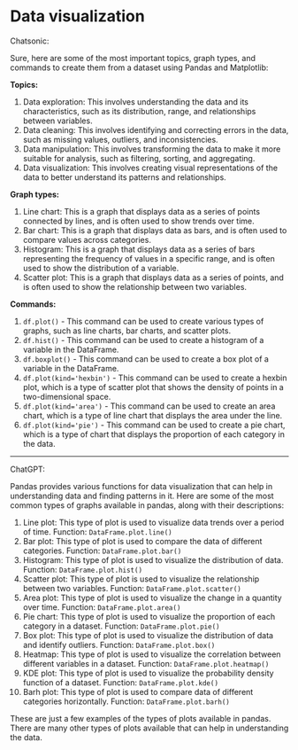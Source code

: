 # Data visualization

Chatsonic:

Sure, here are some of the most important topics, graph types, and commands to create them from a dataset using Pandas and Matplotlib:

**Topics:**

1. Data exploration: This involves understanding the data and its characteristics, such as its distribution, range, and relationships between variables.
2. Data cleaning: This involves identifying and correcting errors in the data, such as missing values, outliers, and inconsistencies.
3. Data manipulation: This involves transforming the data to make it more suitable for analysis, such as filtering, sorting, and aggregating.
4. Data visualization: This involves creating visual representations of the data to better understand its patterns and relationships.

**Graph types:**

1. Line chart: This is a graph that displays data as a series of points connected by lines, and is often used to show trends over time.
2. Bar chart: This is a graph that displays data as bars, and is often used to compare values across categories.
3. Histogram: This is a graph that displays data as a series of bars representing the frequency of values in a specific range, and is often used to show the distribution of a variable.
4. Scatter plot: This is a graph that displays data as a series of points, and is often used to show the relationship between two variables.

**Commands:**

1. `df.plot()` - This command can be used to create various types of graphs, such as line charts, bar charts, and scatter plots.
2. `df.hist()` - This command can be used to create a histogram of a variable in the DataFrame.
3. `df.boxplot()` - This command can be used to create a box plot of a variable in the DataFrame.
4. `df.plot(kind='hexbin')` - This command can be used to create a hexbin plot, which is a type of scatter plot that shows the density of points in a two-dimensional space.
5. `df.plot(kind='area')` - This command can be used to create an area chart, which is a type of line chart that displays the area under the line.
6. `df.plot(kind='pie')` - This command can be used to create a pie chart, which is a type of chart that displays the proportion of each category in the data.

---

ChatGPT:

Pandas provides various functions for data visualization that can help in understanding data and finding patterns in it. Here are some of the most common types of graphs available in pandas, along with their descriptions:

1. Line plot: This type of plot is used to visualize data trends over a period of time.
   Function: `DataFrame.plot.line()`
2. Bar plot: This type of plot is used to compare the data of different categories.
   Function: `DataFrame.plot.bar()`
3. Histogram: This type of plot is used to visualize the distribution of data.
   Function: `DataFrame.plot.hist()`
4. Scatter plot: This type of plot is used to visualize the relationship between two variables.
   Function: `DataFrame.plot.scatter()`
5. Area plot: This type of plot is used to visualize the change in a quantity over time.
   Function: `DataFrame.plot.area()`
6. Pie chart: This type of plot is used to visualize the proportion of each category in a dataset.
   Function: `DataFrame.plot.pie()`
7. Box plot: This type of plot is used to visualize the distribution of data and identify outliers.
   Function: `DataFrame.plot.box()`
8. Heatmap: This type of plot is used to visualize the correlation between different variables in a dataset.
   Function: `DataFrame.plot.heatmap()`
9. KDE plot: This type of plot is used to visualize the probability density function of a dataset.
   Function: `DataFrame.plot.kde()`
10. Barh plot: This type of plot is used to compare data of different categories horizontally.
    Function: `DataFrame.plot.barh()`

These are just a few examples of the types of plots available in pandas. There are many other types of plots available that can help in understanding the data.
